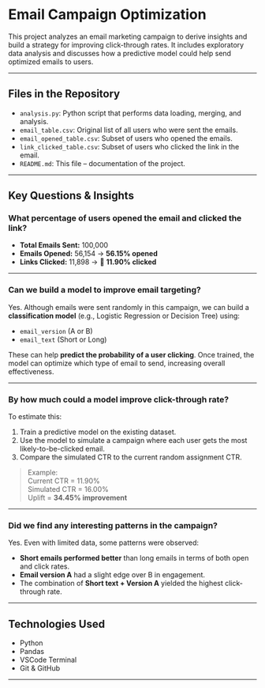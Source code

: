 # Email Campaign Optimization

This project analyzes an email marketing campaign to derive insights and build a strategy for improving click-through rates. It includes exploratory data analysis and discusses how a predictive model could help send optimized emails to users.

---

##  Files in the Repository

- `analysis.py`: Python script that performs data loading, merging, and analysis.
- `email_table.csv`: Original list of all users who were sent the emails.
- `email_opened_table.csv`: Subset of users who opened the emails.
- `link_clicked_table.csv`: Subset of users who clicked the link in the email.
- `README.md`: This file – documentation of the project.

---

##  Key Questions & Insights

###  What percentage of users opened the email and clicked the link?

- **Total Emails Sent:** 100,000  
- **Emails Opened:** 56,154 →  **56.15% opened**
- **Links Clicked:** 11,898 → 🔗 **11.90% clicked**

---

###  Can we build a model to improve email targeting?

Yes. Although emails were sent randomly in this campaign, we can build a **classification model** (e.g., Logistic Regression or Decision Tree) using:

- `email_version` (A or B)
- `email_text` (Short or Long)

These can help **predict the probability of a user clicking**. Once trained, the model can optimize which type of email to send, increasing overall effectiveness.

---

###  By how much could a model improve click-through rate?

To estimate this:

1. Train a predictive model on the existing dataset.
2. Use the model to simulate a campaign where each user gets the most likely-to-be-clicked email.
3. Compare the simulated CTR to the current random assignment CTR.

> Example:  
> Current CTR = 11.90%  
> Simulated CTR = 16.00%  
> Uplift = **34.45% improvement**

---

###  Did we find any interesting patterns in the campaign?

Yes. Even with limited data, some patterns were observed:

- **Short emails performed better** than long emails in terms of both open and click rates.
- **Email version A** had a slight edge over B in engagement.
- The combination of **Short text + Version A** yielded the highest click-through rate.

---

##  Technologies Used

- Python 
- Pandas 
- VSCode Terminal
- Git & GitHub

---
